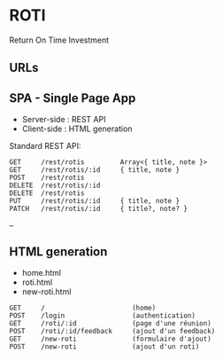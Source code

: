 # ROTI

Return On Time Investment

## URLs

## SPA - Single Page App

- Server-side : REST API
- Client-side : HTML generation

Standard REST API:

```
GET     /rest/rotis         Array<{ title, note }>
GET     /rest/rotis/:id     { title, note }
POST    /rest/rotis
DELETE  /rest/rotis/:id
DELETE  /rest/rotis
PUT     /rest/rotis/:id     { title, note }
PATCH   /rest/rotis/:id     { title?, note? }

…
```

## HTML generation

- home.html
- roti.html
- new-roti.html

```
GET     /                      (home)
POST    /login                 (authentication)
GET     /roti/:id              (page d'une réunion)
POST    /roti/:id/feedback     (ajout d'un feedback)
GET     /new-roti              (formulaire d'ajout)
POST    /new-roti              (ajout d'un roti)
```
